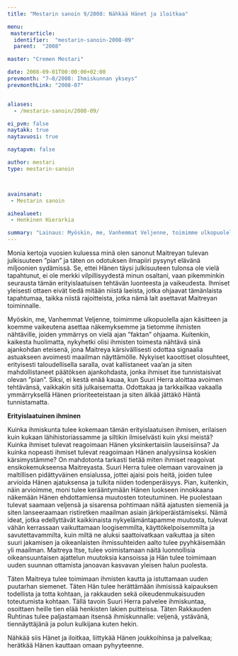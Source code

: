 ```yaml
---
title: "Mestarin sanoin 9/2008: Nähkää Hänet ja iloitkaa"

menu:
 masterarticle:
  identifier:  "mestarin-sanoin-2008-09"
  parent:  "2008"

master: "Cremen Mestari"

date: 2008-09-01T00:00:00+02:00
prevmonth: "7–8/2008: Ihmiskunnan ykseys"
prevmonthLink: "2008-07"


aliases:
  - /mestarin-sanoin/2008-09/

ei_pvm: false
naytakk: true
naytavuosi: true

naytapvm: false

author: mestari
type: mestarin-sanoin



avainsanat:
 - Mestarin sanoin

aihealueet:
 - Henkinen Hierarkia

summary: "Lainaus: Myöskin, me, Vanhemmat Veljenne, toimimme ulkopuolella ajan käsitteen ja koemme vaikeutena asettaa näkemyksemme ja tietomme ihmisten nähtäville, joiden ymmärrys on vielä ajan ”faktan” ohjaama. Kuitenkin, kaikesta huolimatta, nykyhetki olisi ihmisten toimesta nähtävä sinä ajankohdan eteisenä, jona Maitreya kärsivällisesti odottaa signaalia astuakseen avoimesti maailman näyttämölle."
---
```

<p>Monia kertoja vuosien kuluessa minä olen sanonut Maitreyan tulevan julkisuuteen &#8221;pian&#8221; ja täten on odotuksen ilmapiiri pysynyt elävänä miljoonien sydämissä. Se, ettei Hänen täysi julkisuuteen tulonsa ole vielä tapahtunut, ei ole merkki vilpillisyydestä minun osaltani, vaan pikemminkin seurausta tämän erityislaatuisen tehtävän luonteesta ja vaikeudesta. Ihmiset yleisesti ottaen eivät tiedä mitään niistä laeista, jotka ohjaavat tämänlaista tapahtumaa, taikka niistä rajoitteista, jotka nämä lait asettavat Maitreyan toiminnalle.</p>
<p>Myöskin, me, Vanhemmat Veljenne, toimimme ulkopuolella ajan käsitteen ja koemme vaikeutena asettaa näkemyksemme ja tietomme ihmisten nähtäville, joiden ymmärrys on vielä ajan ”faktan” ohjaama. Kuitenkin, kaikesta huolimatta, nykyhetki olisi ihmisten toimesta nähtävä sinä ajankohdan eteisenä, jona Maitreya kärsivällisesti odottaa signaalia astuakseen avoimesti maailman näyttämölle. Nykyiset kaoottiset olosuhteet, erityisesti taloudellisella saralla, ovat kallistaneet vaa’an ja siten mahdollistaneet päätöksen ajankohdasta, jonka ihmiset itse tunnistaisivat olevan &#8221;pian&#8221;. Siksi, ei kestä enää kauaa, kun Suuri Herra aloittaa avoimen tehtävänsä, vaikkakin sitä julkaisematta. Odottakaa ja tarkkailkaa vakaalla ymmärryksellä Hänen prioriteeteistaan ja siten älkää jättäkö Häntä tunnistamatta.</p>
<p><strong>Erityislaatuinen ihminen</strong></p>
<p>Kuinka ihmiskunta tulee kokemaan tämän erityislaatuisen ihmisen, erilaisen kuin kukaan lähihistoriassamme ja siltikin ilmiselvästi kuin yksi meistä? Kuinka ihmiset tulevat reagoimaan Hänen yksinkertaisiin lauseisiinsa? Ja kuinka nopeasti ihmiset tulevat reagoimaan Hänen analyysiinsa koskien kärsimystämme? On mahdotonta tarkasti tietää miten ihmiset reagoivat ensikokemukseensa Maitreyasta. Suuri Herra tulee olemaan varovainen ja maltillisen pidättyväinen ensialussa, jottei ajaisi pois heitä, joiden tulee arvioida Hänen ajatuksensa ja tulkita niiden todenperäisyys. Pian, kuitenkin, näin arvioimme, moni tulee kerääntymään Hänen luokseen innokkaana näkemään Hänen ehdottamiensa muutosten toteutuminen. He puolestaan tulevat saamaan veljensä ja sisarensa pohtimaan näitä ajatusten siemeniä ja siten lanseeraamaan ristiretken maailman asiain järkiperäistämiseksi. Nämä ideat, jotka edellyttävät kaikkinaista nykyelämäntapamme muutosta, tulevat vähän kerrassaan vaikuttamaan loogisemmilta, käyttökelpoisemmilta ja savutettavammilta, kuin miltä ne aluksi saattoivatkaan vaikuttaa ja siten suuri jakamisen ja oikeanlaisten ihmissuhteiden aalto tulee pyyhkäisemään yli maailman. Maitreya Itse, tulee voimistamaan näitä luonnollisia oikeansuuntaisen ajattelun muutoksia kansoissa ja Hän tulee toimimaan uuden suunnan ottamista janoavan kasvavan yleisen halun puolesta.</p>
<p>Täten Maitreya tulee toimimaan ihmisten kautta ja istuttamaan uuden puutarhan siemenet. Täten Hän tulee herättämään ihmisissä kaipauksen todellista ja totta kohtaan, ja rakkauden sekä oikeudenmukaisuuden toteutumista kohtaan. Tällä tavoin Suuri Herra palvelee ihmiskuntaa, osoittaen heille tien elää henkisten lakien puitteissa. Täten Rakkauden Ruhtinas tulee paljastamaan itsensä ihmiskunnalle: veljenä, ystävänä, tiennäyttäjänä ja polun kulkijana kuten hekin.</p>
<p>Nähkää siis Hänet ja iloitkaa, liittykää Hänen joukkoihinsa ja palvelkaa; herätkää Hänen kauttaan omaan pyhyyteenne.</p>